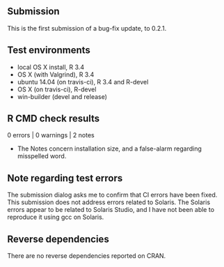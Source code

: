 ## Submission 
 
This is the first submission of a bug-fix update, to 0.2.1.
 
## Test environments 
* local OS X install, R 3.4
* OS X (with Valgrind), R 3.4
* ubuntu 14.04 (on travis-ci), R 3.4 and R-devel 
* OS X (on travis-ci), R-devel 
* win-builder (devel and release) 
 
## R CMD check results 
 
0 errors | 0 warnings | 2 notes 
 
* The Notes concern installation size, and a false-alarm regarding misspelled word.
 
## Note regarding test errors 
 
The submission dialog asks me to confirm that CI errors have been fixed. This submission does not address errors related to Solaris.  The Solaris errors appear to be related to Solaris Studio, and I have not been able to reproduce it using gcc on Solaris.  
 
## Reverse dependencies 
 
There are no reverse dependencies reported on CRAN. 